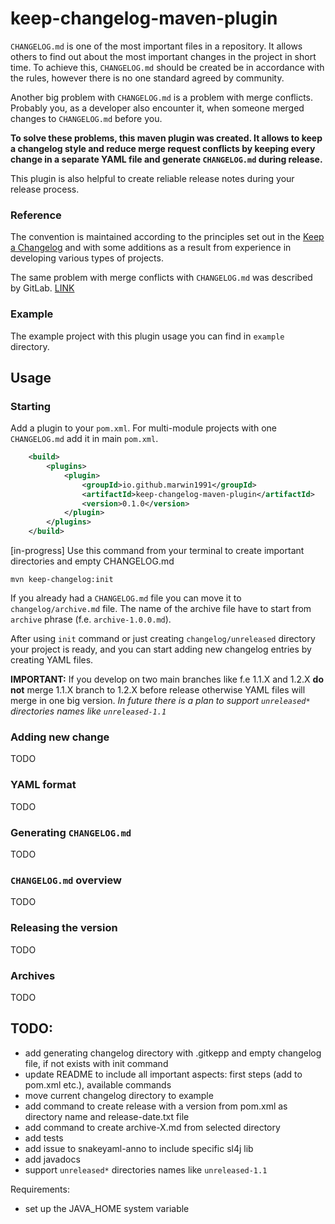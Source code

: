 # keep-changelog-maven-plugin
`CHANGELOG.md` is one of the most important files in a repository. It allows others to find out about 
the most important changes in the project in short time.
To achieve this, `CHANGELOG.md` should be created be in accordance with the rules, however there is no one
standard agreed by community.

Another big problem with `CHANGELOG.md` is a problem with merge conflicts. Probably you, as a developer also
encounter it, when someone merged changes to `CHANGELOG.md` before you.

**To solve these problems, this maven plugin was created. It allows to keep a changelog style and reduce merge request conflicts by keeping every change
in a separate YAML file and generate `CHANGELOG.md` during release.**

This plugin is also helpful to create reliable release notes during your release process. 

### Reference

The convention is maintained according to the principles set out in the [Keep a Changelog](https://keepachangelog.com/en/1.0.0/) and with some additions as a result from experience in developing various types of projects.

The same problem with merge conflicts with `CHANGELOG.md` was described by GitLab. [LINK](https://about.gitlab.com/blog/2018/07/03/solving-gitlabs-changelog-conflict-crisis/)

### Example
The example project with this plugin usage you can find in `example` directory.

## Usage
### Starting
Add a plugin to your `pom.xml`. For multi-module projects with one `CHANGELOG.md` add it in main `pom.xml`.

```xml
    <build>
        <plugins>
            <plugin>
                <groupId>io.github.marwin1991</groupId>
                <artifactId>keep-changelog-maven-plugin</artifactId>
                <version>0.1.0</version>
            </plugin>
        </plugins>
    </build>
```

[in-progress] Use this command from your terminal to create important directories and empty CHANGELOG.md
```shell
mvn keep-changelog:init
```

If you already had a `CHANGELOG.md` file you can move it to `changelog/archive.md` file. The name of the archive file have to start from `archive` phrase (f.e. `archive-1.0.0.md`).

After using `init` command or just creating `changelog/unreleased` directory your project is ready, and you can start adding new changelog entries by creating YAML files.

**IMPORTANT:** If you develop on two main branches like f.e 1.1.X and 1.2.X **do not** merge 1.1.X branch to 1.2.X before release otherwise YAML files will merge in one big version. 
_In future there is a plan to support `unreleased*` directories names like `unreleased-1.1`_

### Adding new change
TODO

### YAML format
TODO

### Generating `CHANGELOG.md`
TODO

### `CHANGELOG.md` overview
TODO

### Releasing the version
TODO

### Archives
TODO


## TODO: 
- add generating changelog directory with .gitkepp and empty changelog file, if not exists with init command
- update README to include all important aspects: first steps (add to pom.xml etc.), available commands
- move current changelog directory to example
- add command to create release with a version from pom.xml as directory name and release-date.txt file
- add command to create archive-X.md from selected directory
- add tests
- add issue to snakeyaml-anno to include specific sl4j lib
- add javadocs
- support  `unreleased*` directories names like `unreleased-1.1`




Requirements:
- set up the JAVA_HOME system variable

